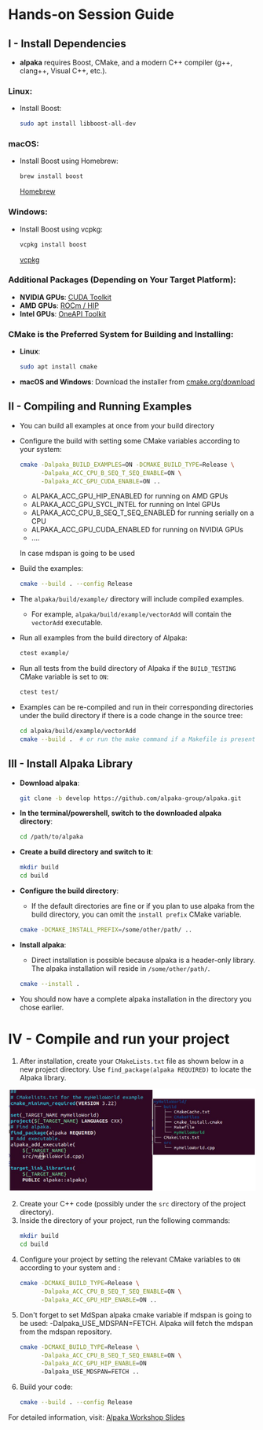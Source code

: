 
# Hands-on Session Guide

## I - Install Dependencies

- **alpaka** requires Boost, CMake, and a modern C++ compiler (g++, clang++, Visual C++, etc.).

### Linux:
- Install Boost:
  ```bash
  sudo apt install libboost-all-dev
  ```

### macOS:
- Install Boost using Homebrew:
  ```bash
  brew install boost
  ```
  [Homebrew](https://brew.sh)

### Windows:
- Install Boost using vcpkg:
  ```bash
  vcpkg install boost
  ```
  [vcpkg](https://github.com/microsoft/vcpkg)

### Additional Packages (Depending on Your Target Platform):
- **NVIDIA GPUs**: [CUDA Toolkit](https://developer.nvidia.com/cuda-toolkit)
- **AMD GPUs**: [ROCm / HIP](https://rocmdocs.amd.com/en/latest/index.html)
- **Intel GPUs**: [OneAPI Toolkit](https://www.intel.com/content/www/us/en/developer/tools/oneapi/base-toolkit.html#gs.9x3lnh)

### CMake is the Preferred System for Building and Installing:
- **Linux**:
  ```bash
  sudo apt install cmake
  ```
- **macOS and Windows**: Download the installer from [cmake.org/download](https://cmake.org/download/)

## II - Compiling and Running Examples

- You can build all examples at once from your build directory
- Configure the build with setting some CMake variables according to your system:
  ```bash
  cmake -Dalpaka_BUILD_EXAMPLES=ON -DCMAKE_BUILD_TYPE=Release \
        -Dalpaka_ACC_CPU_B_SEQ_T_SEQ_ENABLE=ON \
        -Dalpaka_ACC_GPU_CUDA_ENABLE=ON ..
  ```
  
  - ALPAKA_ACC_GPU_HIP_ENABLED for running on AMD GPUs
  - ALPAKA_ACC_GPU_SYCL_INTEL for running on Intel GPUs
  - ALPAKA_ACC_CPU_B_SEQ_T_SEQ_ENABLED for running serially on a CPU
  - ALPAKA_ACC_GPU_CUDA_ENABLED for running on NVIDIA GPUs
  - ....
  
  In case mdspan is going to be used  
- Build the examples:
  ```bash
  cmake --build . --config Release
  ```

- The `alpaka/build/example/` directory will include compiled examples.
  - For example, `alpaka/build/example/vectorAdd` will contain the `vectorAdd` executable.
- Run all examples from the build directory of Alpaka:
  ```bash
  ctest example/
  ```

- Run all tests from the build directory of Alpaka if the `BUILD_TESTING` CMake variable is set to `ON`:
  ```bash
  ctest test/
  ```

- Examples can be re-compiled and run in their corresponding directories under the build directory if there is a code change in the source tree:
  ```bash
  cd alpaka/build/example/vectorAdd
  cmake --build .  # or run the make command if a Makefile is present
  ```

## III - Install Alpaka Library

- **Download alpaka**:
  ```bash
  git clone -b develop https://github.com/alpaka-group/alpaka.git
  ```

- **In the terminal/powershell, switch to the downloaded alpaka directory**:
  ```bash
  cd /path/to/alpaka
  ```

- **Create a build directory and switch to it**:
  ```bash
  mkdir build 
  cd build
  ```

- **Configure the build directory**:
  - If the default directories are fine or if you plan to use alpaka from the build directory, you can omit the `install prefix` CMake variable.
  ```bash
  cmake -DCMAKE_INSTALL_PREFIX=/some/other/path/ ..
  ```

- **Install alpaka**:
  - Direct installation is possible because alpaka is a header-only library. The alpaka installation will reside in `/some/other/path/`.
  ```bash
  cmake --install .
  ```
  
- You should now have a complete alpaka installation in the directory you chose earlier.



# IV - Compile and run your project
1. After installation, create your `CMakeLists.txt` file as shown below in a new project directory. Use `find_package(alpaka REQUIRED)` to locate the Alpaka library. 

![Cmake file and project structure](images/project.png)

2. Create your C++ code (possibly under the `src` directory of the project directory).
3. Inside the directory of your project, run the following commands:
   ```bash
   mkdir build 
   cd build
   ```
4. Configure your project by setting the relevant CMake variables to `ON` according to your system and :
   ```bash
   cmake -DCMAKE_BUILD_TYPE=Release \
         -Dalpaka_ACC_CPU_B_SEQ_T_SEQ_ENABLE=ON \
         -Dalpaka_ACC_GPU_HIP_ENABLE=ON ..
   ```
5. Don't forget to set MdSpan alpaka cmake variable if mdspan is going to be used: -Dalpaka_USE_MDSPAN=FETCH. Alpaka will fetch the mdspan from the mdspan repository.      
    ```bash
    cmake -DCMAKE_BUILD_TYPE=Release \
          -Dalpaka_ACC_CPU_B_SEQ_T_SEQ_ENABLE=ON \
          -Dalpaka_ACC_GPU_HIP_ENABLE=ON
          -Dalpaka_USE_MDSPAN=FETCH ..
    ```
6. Build your code:
   ```bash
   cmake --build . --config Release
   ```


For detailed information, visit:
[Alpaka Workshop Slides](https://github.com/alpaka-group/alpaka-workshop-slides/tree/develop)

